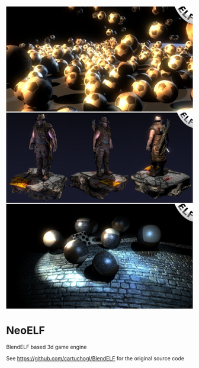 ![Screen 3](https://github.com/redagito/NeoELF/blob/master/doc/images/blendelf_engine3b.jpg)
![Screen 1](https://github.com/redagito/NeoELF/blob/master/doc/images/blendelf_engine1b.jpg)
![Screen 2](https://github.com/redagito/NeoELF/blob/master/doc/images/blendelf_engine2b.jpg)

# NeoELF

BlendELF based 3d game engine

See https://github.com/cartuchogl/BlendELF for the original source code